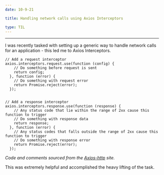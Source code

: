 ```yaml
---
date: 10-9-21

title: Handling network calls using Axios Interceptors

type: TIL
---
```


-------
I was recently tasked with setting up a generic way to handle network calls for an application - this led me to Axios Interceptors.

```
// Add a request interceptor
axios.interceptors.request.use(function (config) {
    // Do something before request is sent
    return config;
  }, function (error) {
    // Do something with request error
    return Promise.reject(error);
  });


// Add a response interceptor
axios.interceptors.response.use(function (response) {
    // Any status code that lie within the range of 2xx cause this function to trigger
    // Do something with response data
    return response;
  }, function (error) {
    // Any status codes that falls outside the range of 2xx cause this function to trigger
    // Do something with response error
    return Promise.reject(error);
  });
```
*Code and comments sourced from the [Axios-http](https://axios-http.com/docs/interceptors) site.*

This was extremely helpful and accomplished the heavy lifting of the task.